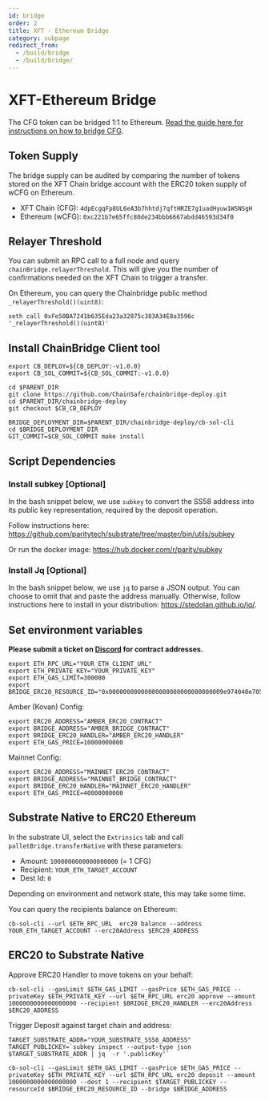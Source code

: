 ```yaml
---
id: bridge
order: 2
title: XFT - Ethereum Bridge
category: subpage
redirect_from:
  - /build/bridge
  - /build/bridge/
---
```


# XFT-Ethereum Bridge

The CFG token can be bridged 1:1 to Ethereum. [Read the guide here for instructions on how to bridge CFG](/user/cfg-bridge).

## Token Supply

The bridge supply can be audited by comparing the number of tokens stored on the XFT Chain bridge account with the ERC20 token supply of wCFG on Ethereum.

- XFT Chain (CFG): `4dpEcgqFp8UL6eA3b7hhtdj7qftHRZE7g1uadHyuw1WSNSgH`
- Ethereum (wCFG): `0xc221b7e65ffc80de234bbb6667abdd46593d34f0`

## Relayer Threshold

You can submit an RPC call to a full node and query `chainBridge.relayerThreshold`. This will give you the number of confirmations needed on the XFT Chain to trigger a transfer.

On Ethereum, you can query the Chainbridge public method `_relayerThreshold()(uint8)`:

```
seth call 0xFe50BA7241b635Eda23a32875c383A34E8a3596c '_relayerThreshold()(uint8)'
```

## Install ChainBridge Client tool

```=bash
export CB_DEPLOY=${CB_DEPLOY:-v1.0.0}
export CB_SOL_COMMIT=${CB_SOL_COMMIT:-v1.0.0}

cd $PARENT_DIR
git clone https://github.com/ChainSafe/chainbridge-deploy.git
cd $PARENT_DIR/chainbridge-deploy
git checkout $CB_CB_DEPLOY

BRIDGE_DEPLOYMENT_DIR=$PARENT_DIR/chainbridge-deploy/cb-sol-cli
cd $BRIDGE_DEPLOYMENT_DIR
GIT_COMMIT=$CB_SOL_COMMIT make install
```

## Script Dependencies

### Install subkey [Optional]

In the bash snippet below, we use `subkey` to convert the SS58 address into its public key representation, required by the deposit operation.

Follow instructions here: https://github.com/paritytech/substrate/tree/master/bin/utils/subkey

Or run the docker image: https://hub.docker.com/r/parity/subkey

### Install Jq [Optional]

In the bash snippet below, we use `jq` to parse a JSON output. You can choose to omit that and paste the address manually.
Otherwise, follow instructions here to install in your distribution: https://stedolan.github.io/jq/.

## Set environment variables

**Please submit a ticket on [Discord](https://discord.com/invite/yEzyUq5gxF) for contract addresses.**

```=bash
export ETH_RPC_URL="YOUR_ETH_CLIENT_URL"
export ETH_PRIVATE_KEY="YOUR_PRIVATE_KEY"
export ETH_GAS_LIMIT=300000
export BRIDGE_ERC20_RESOURCE_ID="0x00000000000000000000000000000009e974040e705c10fb4de576d6cc261900"

```

Amber (Kovan) Config:

```=bash
export ERC20_ADDRESS="AMBER_ERC20_CONTRACT"
export BRIDGE_ADDRESS="AMBER_BRIDGE_CONTRACT"
export BRIDGE_ERC20_HANDLER="AMBER_ERC20_HANDLER"
export ETH_GAS_PRICE=10000000000

```

Mainnet Config:

```=bash
export ERC20_ADDRESS="MAINNET_ERC20_CONTRACT"
export BRIDGE_ADDRESS="MAINNET_BRIDGE_CONTRACT"
export BRIDGE_ERC20_HANDLER="MAINNET_ERC20_HANDLER"
export ETH_GAS_PRICE=40000000000

```

## Substrate Native to ERC20 Ethereum

In the substrate UI, select the `Extrinsics` tab and call `palletBridge.transferNative` with these parameters:

- Amount: `1000000000000000000` (= 1 CFG)
- Recipient: `YOUR_ETH_TARGET_ACCOUNT`
- Dest Id: `0`

Depending on environment and network state, this may take some time.

You can query the recipients balance on Ethereum:

```=bash
cb-sol-cli --url $ETH_RPC_URL  erc20 balance --address YOUR_ETH_TARGET_ACCOUNT --erc20Address $ERC20_ADDRESS
```

## ERC20 to Substrate Native

Approve ERC20 Handler to move tokens on your behalf:

```=bash
cb-sol-cli --gasLimit $ETH_GAS_LIMIT --gasPrice $ETH_GAS_PRICE --privateKey $ETH_PRIVATE_KEY --url $ETH_RPC_URL erc20 approve --amount 1000000000000000000 --recipient $BRIDGE_ERC20_HANDLER --erc20Address $ERC20_ADDRESS

```

Trigger Deposit against target chain and address:

```=bash
TARGET_SUBSTRATE_ADDR="YOUR_SUBSTRATE_SS58_ADDRESS"
TARGET_PUBLICKEY=`subkey inspect --output-type json $TARGET_SUBSTRATE_ADDR | jq  -r '.publicKey'`

cb-sol-cli --gasLimit $ETH_GAS_LIMIT --gasPrice $ETH_GAS_PRICE --privateKey $ETH_PRIVATE_KEY --url $ETH_RPC_URL erc20 deposit --amount 1000000000000000000 --dest 1 --recipient $TARGET_PUBLICKEY --resourceId $BRIDGE_ERC20_RESOURCE_ID --bridge $BRIDGE_ADDRESS
```
